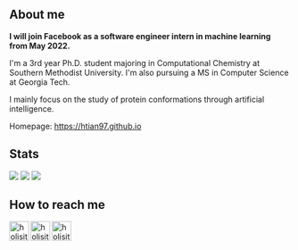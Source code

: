 
## About me

<b>I will join Facebook as a software engineer intern in machine learning from May 2022.</b>

I'm a 3rd year Ph.D. student majoring in Computational Chemistry at Southern Methodist University. I'm also pursuing a MS in Computer Science at Georgia Tech. 

I mainly focus on the study of protein conformations through artificial intelligence. 

Homepage: https://htian97.github.io

## Stats
![](https://github.com/htian97/github-stats/blob/main/overview.svg)
![](https://github.com/htian97/github-stats/blob/main/languages.svg)
![](https://github-profile-trophy.vercel.app/?username=htian97&theme=gruvbox&row=1&column=7&no-frame=true&no-bg=true)

## How to reach me

[<img align="left" alt="holisitc_developer | LinkedIn" width="35px" src="https://cdn.jsdelivr.net/npm/simple-icons@3.13.0/icons/linkedin.svg" />][linkedin]
[<img align="left" alt="holisitc_developer | LinkedIn" width="35px" src="https://cdn.jsdelivr.net/npm/simple-icons@3.13.0/icons/twitter.svg" />][twitter]
[<img align="left" alt="holisitc_developer | LinkedIn" width="35px" src="https://cdn.jsdelivr.net/npm/simple-icons@3.13.0/icons/googlescholar.svg" />][googlescholar]

[linkedin]: https://www.linkedin.com/in/hao-tian-324066170/
[twitter]: https://twitter.com/_hao_tian
[googlescholar]: https://scholar.google.com/citations?user=5YeudXIAAAAJ&hl=en&oi=ao
